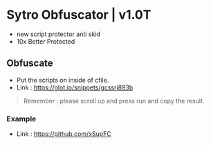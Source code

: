 # Sytro Obfuscator | v1.0T
- new script protector anti skid
- 10x Better Protected

## Obfuscate
- Put the scripts on inside of cfile. 
- Link : https://glot.io/snippets/gcssrj893b
> Remember : please scroll up and press run and copy the result. 

### Example
- Link : https://github.com/xSupFC
